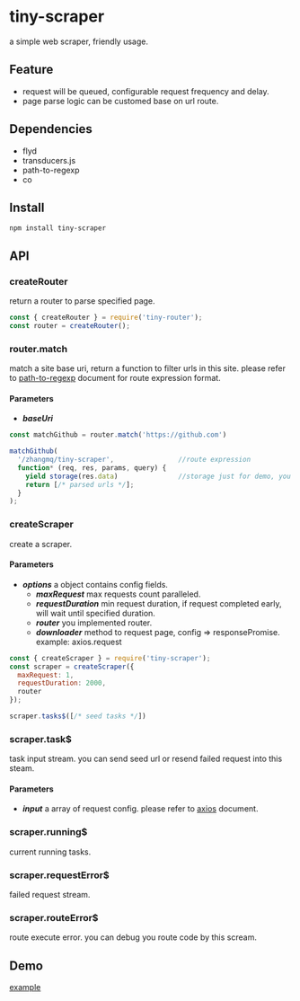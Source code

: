 # tiny-scraper
a simple web scraper, friendly usage.

## Feature
* request will be queued, configurable request frequency and delay. 
* page parse logic can be customed base on url route.

## Dependencies
* flyd
* transducers.js
* path-to-regexp
* co

## Install
```
npm install tiny-scraper
```

## API
### createRouter
return a router to parse specified page.
```javascript
const { createRouter } = require('tiny-router');
const router = createRouter();
```
### router.match
match a site base uri, return a function to filter urls in this site. please refer to [path-to-regexp](https://github.com/pillarjs/path-to-regexp) document for route expression format. 
#### Parameters
* ***baseUri***  

```javascript
const matchGithub = router.match('https://github.com')

matchGithub(
  '/zhangmq/tiny-scraper',                //route expression
  function* (req, res, params, query) {
    yield storage(res.data)               //storage just for demo, you can implement it by yourself.
    return [/* parsed urls */];
  }
);
```
### createScraper
create a scraper.
#### Parameters
* ***options*** a object contains config fields.
  * ***maxRequest*** max requests count paralleled.
  * ***requestDuration*** min request duration, if request completed early, will wait until specified duration.
  * ***router*** you implemented router. 
  * ***downloader*** method to request page, config => responsePromise. example: axios.request
```javascript
const { createScraper } = require('tiny-scraper');
const scraper = createScraper({
  maxRequest: 1,
  requestDuration: 2000,
  router
});

scraper.tasks$([/* seed tasks */])
```

### scraper.task$
task input stream. you can send seed url or resend failed request into this steam.
#### Parameters
* ***input*** a array of request config. please refer to [axios](https://github.com/mzabriskie/axios) document. 

### scraper.running$
current running tasks.

### scraper.requestError$
failed request stream.

### scraper.routeError$
route execute error. you can debug you route code by this scream.

## Demo
[example](./example/example.js)